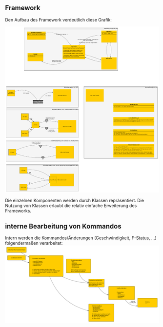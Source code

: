 ## Framework

Den Aufbau des Framework verdeutlich diese Grafik:

[![](../img/AufbauFramework.png)](../img/AufbauFramework.png)

Die einzelnen Komponenten werden durch Klassen repräsentiert. Die Nutzung von Klassen erlaubt die relativ einfache Erweiterung des Frameworks.

## interne Bearbeitung von Kommandos
Intern werden die Kommandos/Änderungen (Geschwindigkeit, F-Status, ...)
folgendermaßen verarbeitet:
[![](../img/InternerAblauf1_1.png)](../img/InternerAblauf1_1.png)
